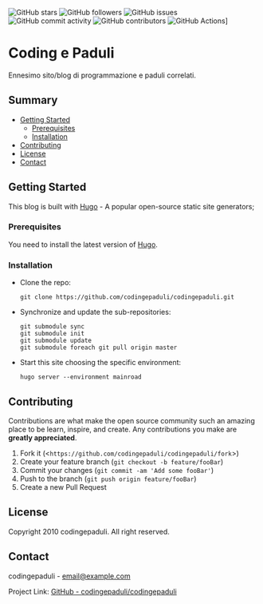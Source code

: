 ![GitHub stars](https://img.shields.io/github/stars/codingepaduli/codingepaduli?style=flat-square)
![GitHub followers](https://img.shields.io/github/followers/codingepaduli?label=Followers&style=flat-square)
![GitHub issues](https://img.shields.io/github/issues/codingepaduli/codingepaduli?style=flat-square)
![GitHub commit activity](https://img.shields.io/github/commit-activity/y/codingepaduli/codingepaduli?style=flat-square)
![GitHub contributors](https://img.shields.io/github/contributors/codingepaduli/codingepaduli?style=flat-square)
![GitHub Actions](https://github.com/codingepaduli/codingepaduli/workflows/Check%20Markdown/badge.svg)]

# Coding e Paduli

Ennesimo sito/blog di programmazione e paduli correlati.

## Summary

- [Getting Started](#getting-started)
  - [Prerequisites](#prerequisites)
  - [Installation](#installation)
- [Contributing](#contributing)
- [License](#license)
- [Contact](#contact)

## Getting Started

This blog is built with [Hugo](https://gohugo.io) - A popular open-source static site generators;

### Prerequisites

You need to install the latest version of [Hugo](https://gohugo.io/).

### Installation

- Clone the repo:

  ```git
  git clone https://github.com/codingepaduli/codingepaduli.git
  ```

- Synchronize and update the sub-repositories:

  ```git
  git submodule sync
  git submodule init
  git submodule update
  git submodule foreach git pull origin master
  ```

- Start this site choosing the specific environment:

  ```git
  hugo server --environment mainroad
  ```

## Contributing

Contributions are what make the open source community such an amazing place to be learn, inspire, and create. Any contributions you make are **greatly appreciated**.

1. Fork it (<`https://github.com/codingepaduli/codingepaduli/fork`>)
2. Create your feature branch (`git checkout -b feature/fooBar`)
3. Commit your changes (`git commit -am 'Add some fooBar'`)
4. Push to the branch (`git push origin feature/fooBar`)
5. Create a new Pull Request

## License

Copyright 2010 codingepaduli. All right reserved.

## Contact

codingepaduli - email@example.com

Project Link: [GitHub - codingepaduli/codingepaduli](https://github.com/codingepaduli/codingepaduli "Project link")
